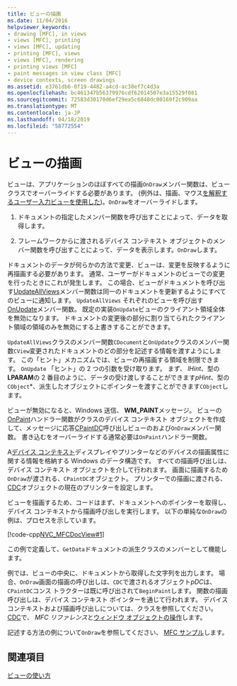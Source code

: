 ```yaml
---
title: ビューの描画
ms.date: 11/04/2016
helpviewer_keywords:
- drawing [MFC], in views
- views [MFC], printing
- views [MFC], updating
- printing [MFC], views
- views [MFC], rendering
- printing views [MFC]
- paint messages in view class [MFC]
- device contexts, screen drawings
ms.assetid: e3761db6-0f19-4482-a4cd-ac38ef7c4d3a
ms.openlocfilehash: bc461347b56379976cdf62014507e3a15529f081
ms.sourcegitcommit: 72583d30170d6ef29ea5c6848dc00169f2c909aa
ms.translationtype: MT
ms.contentlocale: ja-JP
ms.lasthandoff: 04/18/2019
ms.locfileid: "58772554"
---
```

# <a name="drawing-in-a-view"></a>ビューの描画

ビューは、アプリケーションのほぼすべての描画`OnDraw`メンバー関数は、ビュー クラスでオーバーライドする必要があります。 (例外は、描画、マウス[を解釈するユーザー入力ビューを使用した](../mfc/interpreting-user-input-through-a-view.md))。`OnDraw`をオーバーライドします。

1. ドキュメントの指定したメンバー関数を呼び出すことによって、データを取得します。

1. フレームワークからに渡されるデバイス コンテキスト オブジェクトのメンバー関数を呼び出すことによって、データを表示します。`OnDraw`します。

ドキュメントのデータが何らかの方法で変更、ビューは、変更を反映するように再描画する必要があります。 通常、ユーザーがドキュメントのビューでの変更を行ったときにこれが発生します。 この場合、ビューがドキュメントを呼び出す[UpdateAllViews](../mfc/reference/cdocument-class.md#updateallviews)メンバー関数は同一のドキュメントを更新するようにすべてのビューに通知します。 `UpdateAllViews` それぞれのビューを呼び出す[OnUpdate](../mfc/reference/cview-class.md#onupdate)メンバー関数。 既定の実装`OnUpdate`ビューのクライアント領域全体を無効になります。 ドキュメントの変更後の部分に割り当てられたクライアント領域の領域のみを無効にする上書きすることができます。

`UpdateAllViews`クラスのメンバー関数`CDocument`と`OnUpdate`クラスのメンバー関数`CView`変更されたドキュメントのどの部分を記述する情報を渡すようにします。 この「ヒント」メカニズムでは、ビューの再描画する領域を制限できます。 `OnUpdate` 「ヒント」の 2 つの引数を受け取ります。 まず、 *lHint*、型の**LPARAM**の 2 番目のように、データの受け渡しすることができます*pHint*、型の`CObject`*、派生したオブジェクトにポインターを渡すことができます`CObject`します。

ビューが無効になると、Windows 送信、 **WM_PAINT**メッセージ。 ビューの[OnPaint](../mfc/reference/cwnd-class.md#onpaint)ハンドラー関数がクラスのデバイス コンテキスト オブジェクトを作成して、メッセージに応答[CPaintDC](../mfc/reference/cpaintdc-class.md)呼び出しビューのおよび`OnDraw`メンバー関数。 書き込むをオーバーライドする通常必要は`OnPaint`ハンドラー関数。

A[デバイス コンテキスト](../mfc/device-contexts.md)ディスプレイやプリンターなどのデバイスの描画属性に関する情報を格納する Windows のデータ構造です。 すべての描画呼び出しは、デバイス コンテキスト オブジェクトを介して行われます。 画面に描画するため`OnDraw`が渡される、`CPaintDC`オブジェクト。 プリンターでの描画に渡される、 [CDC](../mfc/reference/cdc-class.md)オブジェクトの現在のプリンターを設定します。

ビューを描画するため、コードはまず、ドキュメントへのポインターを取得し、デバイス コンテキストから描画呼び出しを実行します。 以下の単純な`OnDraw`の例は、プロセスを示しています。

[!code-cpp[NVC_MFCDocView#1](../mfc/codesnippet/cpp/drawing-in-a-view_1.cpp)]

この例で定義して、`GetData`ドキュメントの派生クラスのメンバーとして機能します。

例では、ビューの中央に、ドキュメントから取得した文字列を出力します。 場合、`OnDraw`画面の描画の呼び出しは、`CDC`で渡されるオブジェクト*pDC*は、`CPaintDC`コンス トラクターは既に呼び出されて`BeginPaint`します。 関数の描画呼び出しは、デバイス コンテキスト ポインターを通じて行われます。 デバイス コンテキストおよび描画呼び出しについては、クラスを参照してください。 [CDC](../mfc/reference/cdc-class.md)で、 *MFC リファレンス*と[ウィンドウ オブジェクトの操作](../mfc/working-with-window-objects.md)します。

記述する方法の例について`OnDraw`を参照してください、 [MFC サンプル](../overview/visual-cpp-samples.md)します。

## <a name="see-also"></a>関連項目

[ビューの使い方](../mfc/using-views.md)

